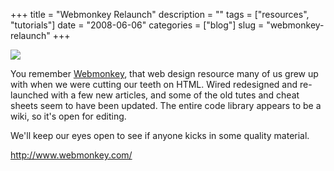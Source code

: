 +++
title = "Webmonkey Relaunch"
description = ""
tags = ["resources", "tutorials"]
date = "2008-06-06"
categories = ["blog"]
slug = "webmonkey-relaunch"
+++



  <div class="notebook-screenshot"><a href="http://www.webmonkey.com/"><img src="//media.konigi.com/bluga/wt48493adf074ff.jpg"/></a></div><p>You remember <a href="http://www.webmonkey.com/">Webmonkey</a>, that web design resource many of us grew up with when we were cutting our teeth on HTML. Wired redesigned and re-launched with a few new articles, and some of the old tutes and cheat sheets seem to have been updated. The entire code library appears to be a wiki, so it's open for editing. </p>
<p>We'll keep our eyes open to see if anyone kicks in some quality material.</p>
    
  <a href="http://www.webmonkey.com/">http://www.webmonkey.com/</a>
